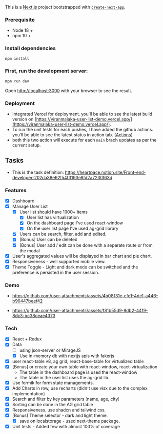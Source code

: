 This is a [Next.js](https://nextjs.org) project bootstrapped with [`create-next-app`](https://nextjs.org/docs/app/api-reference/cli/create-next-app).

### Prerequisite
- Node 18 +
- npm 10 +

### Install dependencies
```bash
npm install
```

### First, run the development server:

```bash
npm run dev
```

Open [http://localhost:3000](http://localhost:3000) with your browser to see the result.

### Deployment
- Integrated Vercel for deployment. you'll be able to see the latest build version on [https://viranmalaka-user-list-demo.vercel.app/](https://viranmalaka-user-list-demo.vercel.app/).
- To run the unit tests for each pushes, I have added the github actions. you'll be able to see the latest status in action tab. ([Actions](https://github.com/viranmalaka/lt-pse-user-list-demo/actions/workflows/unit-tests.yaml))
- both this two action will execute for each `main` brach updates as per the current setup.

## Tasks
- This is the task definition: https://heartpace.notion.site/Front-end-developer-202da38e92f54f3193e8fd2a7230f63d

### Features
- [x] Dashboard
- [x] Manage User List 
  - [x] User list should have 1000+ items
    - [x] User list has virtualization
    - [x] On the dashboard page I've used react-window
    - [x] On the user list page I've used ag-grid library
  - [x] Users can be search, filter, add and edited. 
  - [x] [Bonus] User can be deleted
  - [x] [Bonus] User add / edit can be done with a separate route or from the modal
- [x] User's aggregated values will be displayed in bar chart and pie chart.
- [x] Responsiveness - well supported mobile view. 
- [x] Theme Toggle - Light and dark mode can be switched and the preference is persisted in the user session.

### Demo
- https://github.com/user-attachments/assets/4b08131e-cfe1-4de1-a446-b90447beef42

- https://github.com/user-attachments/assets/f81b55d9-8db2-4419-8dc3-bc38ceae4373
  
### Tech
- [x] React + Redux
- [x] Data 
   -  [ ] using json-server or MirageJS
   -  [x] Use in-memory db with nextjs apis with fakerjs
- [x] user react-table v8, ag grid, react-base-table for virtualized table
- [x] [Bonus] or create your own table with react-window, react-virtualization
    - The table in the dashboard page is used the react-window
    - The table in the user list uses the ag-grid lib. 
- [x] Use formik for form state managements.
- [x] Add Charts in row, use recharts (didn't use visx due to the complex implementation)
- [x] Search and filter by key parameters (name, age, city)
- [x] Sorting can be done in the AG grid table 
 - [x] Responsiveness. use shadcn and tailwind css.
 - [x] [Bonus] Theme selector - dark and light theme.
    - [x] save on localstorage - used next-theme package.
 - [x] Unit tests - Added few with almost 100% of coverage
